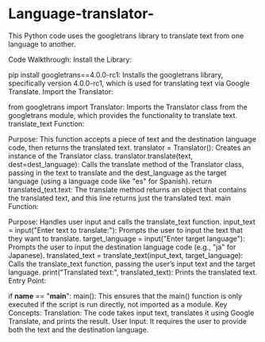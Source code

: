 # Language-translator-
This Python code uses the googletrans library to translate text from one language to another.

Code Walkthrough:
Install the Library:

pip install googletrans==4.0.0-rc1: Installs the googletrans library, specifically version 4.0.0-rc1, which is used for translating text via Google Translate.
Import the Translator:

from googletrans import Translator: Imports the Translator class from the googletrans module, which provides the functionality to translate text.
translate_text Function:

Purpose: This function accepts a piece of text and the destination language code, then returns the translated text.
translator = Translator(): Creates an instance of the Translator class.
translator.translate(text, dest=dest_language): Calls the translate method of the Translator class, passing in the text to translate and the dest_language as the target language (using a language code like "es" for Spanish).
return translated_text.text: The translate method returns an object that contains the translated text, and this line returns just the translated text.
main Function:

Purpose: Handles user input and calls the translate_text function.
input_text = input("Enter text to translate:"): Prompts the user to input the text that they want to translate.
target_language = input("Enter target language"): Prompts the user to input the destination language code (e.g., "ja" for Japanese).
translated_text = translate_text(input_text, target_language): Calls the translate_text function, passing the user’s input text and the target language.
print("Translated text:", translated_text): Prints the translated text.
Entry Point:

if __name__ == "__main__": main(): This ensures that the main() function is only executed if the script is run directly, not imported as a module.
Key Concepts:
Translation: The code takes input text, translates it using Google Translate, and prints the result.
User Input: It requires the user to provide both the text and the destination language.
